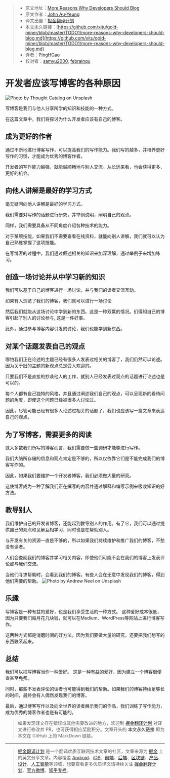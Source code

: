 > * 原文地址：[More Reasons Why Developers Should Blog](https://levelup.gitconnected.com/more-reasons-why-developers-should-blog-ba947be9e869)
> * 原文作者：[John Au-Yeung](https://medium.com/@hohanga)
> * 译文出自：[掘金翻译计划](https://github.com/xitu/gold-miner)
> * 本文永久链接：[https://github.com/xitu/gold-miner/blob/master/TODO1/more-reasons-why-developers-should-blog.md](https://github.com/xitu/gold-miner/blob/master/TODO1/more-reasons-why-developers-should-blog.md)
> * 译者：[PingHGao](https://github.com/PingHGao)
> * 校对者：[samyu2000](https://github.com/samyu2000), [febrainqu](https://github.com/febrainqu)

# 开发者应该写博客的各种原因

![Photo by [Thought Catalog](https://unsplash.com/@thoughtcatalog?utm_source=medium&utm_medium=referral) on [Unsplash](https://unsplash.com?utm_source=medium&utm_medium=referral)](https://cdn-images-1.medium.com/max/12000/0*HJLkHYtt8SbRtrra)

写博客是我们与他人分享所学的知识和技能的一种方式。

在这篇文章中，我们将探讨为什么开发者应该有自己的博客。

## 成为更好的作者

通过不断地进行博客写作，可以提高我们的写作能力。我们写的越多，并培养更好写作的习惯，才能成为优秀的博客作者。

开发者的写作能力越强，就能越顺畅地与别人交流。从长远来看，也会获得更多、更好的机会。

## 向他人讲解是最好的学习方式

毫无疑问向他人讲解是最好的学习方式。

我们需要对写作的话题进行研究，并举例说明，阐明自己的观点。

同样，我们需要具备从不同角度介绍各种技术的能力。

对于某项技能，如果我们不需要查看在线资料，就能向别人讲解，我们就可以认为自己熟练掌握了这项技能。

在写博客的过程中，我们通过叙述相关的知识来加深理解，通过举例子来增加练习。

## 创造一场讨论并从中学习新的知识

我们可以基于自己的博客进行一场讨论，并与我们的读者交流互动。

如果有人浏览了我们的博客，我们就可以进行一场讨论

然后我们就能从这场讨论中学到新的东西。这是一种双赢的情况。们得知自己的博客引起了别人的讨论参与, 这是一件好事。

此外，通过参与博客内容引发的讨论，我们也能学到新东西。

## 对某个话题发表自己的观点

哪怕我们正在论述的主题已经有很多人发表过相关的博客了，我们仍然可以论述。因为关于旧的主题的新观点总是受人欢迎的。

只要我们不是直接的抄袭他人的工作，就别人已经发表过观点的话题进行论述也是可以的。

每个人都有自己独特的风格，并且通过阐述我们自己的观点，可以呈现新的看待问题的角度，即使这个问题已经被很多人讨论过。

因此，尽管可能已经有很多人论述过相关的话题了，我们也应该写一篇文章来表达自己的观点。

## 为了写博客，需要更多的阅读

就大多数我们所写的博客而言，我们需要做一些调研才能够进行写作。

我们大脑所存储的信息和观点肯定是不够的，所以仅依靠它们是不能完成我们的博客写作的。

因此，如果我们要维护一个开发者博客，我们必须做大量的研究。

这使博客成为一种了解我们正在撰写的内容并通过解释和编写示例来吸收知识的好方法。

## 教导别人

我们维护自己的开发者博客，还能起到教导别人的作用。有了它，我们可以通过提供自己的观点和见解互相学习，同时也是在帮助别人。

与开发有关的资源一直是不够的，所以如果我们持续维护和推广我们的博客，不愁没有读者。

人们会查阅我们的博客并学习相关内容，即使他们可能不会在我们的博客上发表评论或与我们交流。

当他们寻求帮助时，会看到我们的博客。有些人会在无意中发现我们的博客，得到他们需要的帮助。
![Photo by [Andrew Neel](https://unsplash.com/@andrewtneel?utm_source=medium&utm_medium=referral) on [Unsplash](https://unsplash.com?utm_source=medium&utm_medium=referral)](https://cdn-images-1.medium.com/max/12000/0*4SGrplnJ1EYYeSt4)

## 乐趣

写博客是一种有益的爱好，也是我们享受生活的一种方式。 这种爱好成本很低，因为只要我们每月花几块钱，就可以在Medium、WordPress等网站上进行博客写作。

这两种方式都是消磨时间的好方法，因为我们要做大量的研究，还要把我们想写的东西联系起来。

## 总结

我们可以把写博客当作一种爱好。 这是一种有益的爱好，因为建立一个博客很便宜甚至免费。

同时，那些不发表评论的读者也可能得到我们的帮助。如果我们的博客持续足够长的时间，最终会有人偶然发现我们的博客。

最后，通过博客写作以及向全世界的读者展示我们的作品，我们训练了写作能力，成为优秀的博客作者也是有可能的。

> 如果发现译文存在错误或其他需要改进的地方，欢迎到 [掘金翻译计划](https://github.com/xitu/gold-miner) 对译文进行修改并 PR，也可获得相应奖励积分。文章开头的 **本文永久链接** 即为本文在 GitHub 上的 MarkDown 链接。

---

> [掘金翻译计划](https://github.com/xitu/gold-miner) 是一个翻译优质互联网技术文章的社区，文章来源为 [掘金](https://juejin.im) 上的英文分享文章。内容覆盖 [Android](https://github.com/xitu/gold-miner#android)、[iOS](https://github.com/xitu/gold-miner#ios)、[前端](https://github.com/xitu/gold-miner#前端)、[后端](https://github.com/xitu/gold-miner#后端)、[区块链](https://github.com/xitu/gold-miner#区块链)、[产品](https://github.com/xitu/gold-miner#产品)、[设计](https://github.com/xitu/gold-miner#设计)、[人工智能](https://github.com/xitu/gold-miner#人工智能)等领域，想要查看更多优质译文请持续关注 [掘金翻译计划](https://github.com/xitu/gold-miner)、[官方微博](http://weibo.com/juejinfanyi)、[知乎专栏](https://zhuanlan.zhihu.com/juejinfanyi)。
